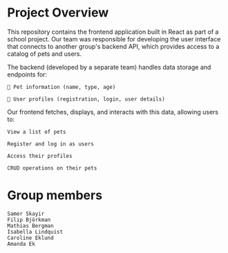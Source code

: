 # Project Overview

This repository contains the frontend application built in React as part of a school project. Our team was responsible for developing the user interface that connects to another group's backend API, which provides access to a catalog of pets and users.

The backend (developed by a separate team) handles data storage and endpoints for:

    🐾 Pet information (name, type, age)

    👤 User profiles (registration, login, user details)

Our frontend fetches, displays, and interacts with this data, allowing users to:

    View a list of pets

    Register and log in as users

    Access their profiles

    CRUD operations on their pets

# Group members

    Samer Skayir
    Filip Björkman
    Mathias Bergman
    Isabella Lindquist
    Caroline Eklund
    Amanda Ek

